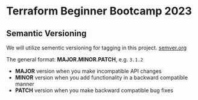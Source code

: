 # Terraform Beginner Bootcamp 2023

## Semantic Versioning

We will utilize sementic versioning for tagging in this project. 
[semver.org](https://semver.org/)


The general format:
**MAJOR.MINOR.PATCH**, e.g. `3.1.2`

 - **MAJOR** version when you make incompatible API changes
 - **MINOR** version when you add functionality in a backward compatible manner
 - **PATCH** version when you make backward compatible bug fixes
